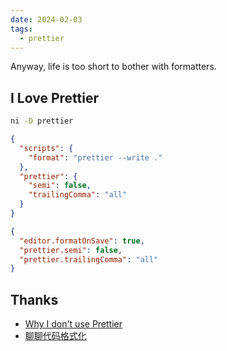 ```yaml
---
date: 2024-02-03
tags:
  - prettier
---
```


Anyway, life is too short to bother with formatters.

## I Love Prettier

```sh
ni -D prettier
```

```json
{
  "scripts": {
    "format": "prettier --write ."
  },
  "prettier": {
    "semi": false,
    "trailingComma": "all"
  }
}
```

```json title=".vscode/settings.json"
{
  "editor.formatOnSave": true,
  "prettier.semi": false,
  "prettier.trailingComma": "all"
}
```

## Thanks

- [Why I don't use Prettier](https://antfu.me/posts/why-not-prettier)
- [聊聊代码格式化](https://burogu.hyoban.vercel.app/post/code-format)
